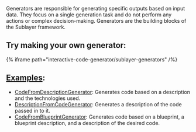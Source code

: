 Generators are responsible for generating specific outputs based on input data. They focus on a single generation task and do not perform any actions or complex decision-making. Generators are the building blocks of the Sublayer framework.

## Try making your own generator:

\{% iframe path="interactive-code-generator/sublayer-generators" /%\}

## [Examples](https://github.com/sublayerapp/sublayer/tree/main/examples):

- [CodeFromDescriptionGenerator](https://github.com/sublayerapp/sublayer/blob/main/examples/code_from_description_generator.rb): Generates code based on a description and the technologies used.
- [DescriptionFromCodeGenerator](https://github.com/sublayerapp/sublayer/blob/main/examples/description_from_code_generator.rb): Generates a description of the code passed in to it.
- [CodeFromBlueprintGenerator](https://github.com/sublayerapp/sublayer/blob/main/examples/code_from_blueprint_generator.rb): Generates code based on a blueprint, a blueprint description, and a description of the desired code.
